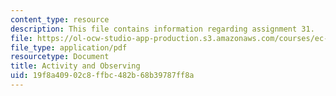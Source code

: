 ```yaml
---
content_type: resource
description: This file contains information regarding assignment 31.
file: https://ol-ocw-studio-app-production.s3.amazonaws.com/courses/ec-050-recreate-experiments-from-history-inform-the-future-from-the-past-galileo-january-iap-2010/19f8a40902c8ffbc482b68b39787ff8a_MITEC_050IAP10_assn31.pdf
file_type: application/pdf
resourcetype: Document
title: Activity and Observing
uid: 19f8a409-02c8-ffbc-482b-68b39787ff8a
---
```

